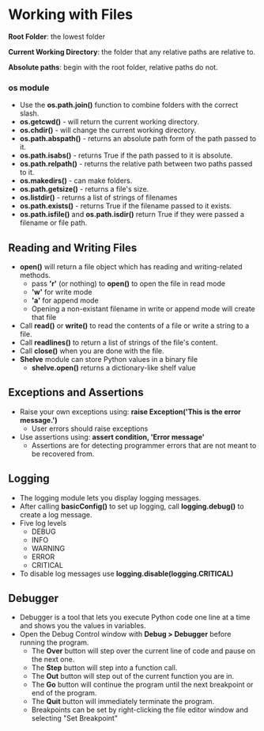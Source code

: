 # Working with Files 

**Root Folder**: the lowest folder 

**Current Working Directory**: the folder that any relative paths are relative to. 

**Absolute paths**: begin with the root folder, relative paths do not. 

### os module 

* Use the **os.path.join()** function to combine folders with the correct slash. 
* **os.getcwd()** - will return the current working directory. 
* **os.chdir()** - will change the current working directory. 
* **os.path.abspath()** - returns an absolute path form of the path passed to it. 
* **os.path.isabs()** - returns True if the path passed to it is absolute. 
* **os.path.relpath()** - returns the relative path between two paths passed to it. 
* **os.makedirs()** - can make folders. 
* **os.path.getsize()** - returns a file's size. 
* **os.listdir()** - returns a list of strings of filenames
* **os.path.exists()** - returns True if the filename passed to it exists. 
* **os.path.isfile()** and **os.path.isdir()** return True if they were passed a filename or file path. 


## Reading and Writing Files

* **open()** will return a file object which has reading and writing-related methods. 
  * pass **'r'** (or nothing) to **open()** to open the file in read mode 
  * **'w'** for write mode 
  * **'a'** for append mode 
  * Opening a non-existant filename in write or append mode will create that file
* Call **read()** or **write()** to read the contents of a file or write a string to a file. 
* Call **readlines()** to return a list of strings of the file's content. 
* Call **close()** when you are done with the file. 
* **Shelve** module can store Python values in a binary file 
  * **shelve.open()** returns a dictionary-like shelf value

## Exceptions and Assertions 

* Raise your own exceptions using: **raise Exception('This is the error message.')**
  * User errors should raise exceptions
* Use assertions using: **assert condition, 'Error message'** 
  * Assertions are for detecting programmer errors that are not meant to be recovered from. 

## Logging 
* The logging module lets you display logging messages. 
* After calling **basicConfig()** to set up logging, call **logging.debug()** to create a log message. 
* Five log levels
  * DEBUG
  * INFO 
  * WARNING
  * ERROR
  * CRITICAL
* To disable log messages use **logging.disable(logging.CRITICAL)**

## Debugger
* Debugger is a tool that lets you execute Python code one line at a time and shows you the values in variables. 
* Open the Debug Control window with **Debug > Debugger** before running the program. 
  * The **Over** button will step over the current line of code and pause on the next one. 
  * The **Step** button will step into a function call. 
  * The **Out** button will step out of the current function you are in. 
  * The **Go** button will continue the program until the next breakpoint or end of the program. 
  * The **Quit** button will immediately terminate the program. 
  * Breakpoints can be set by right-clicking the file editor window and selecting "Set Breakpoint"